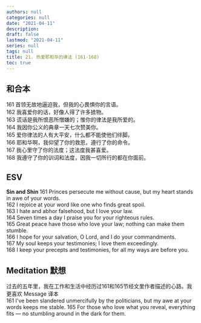 ```yaml
---
authors: null
categories: null
date: "2021-04-11"
description: 
draft: false
lastmod: "2021-04-11"
series: null
tags: null
title: 21. 热爱耶和华的律法 (161-168)
toc: true
---
```


## 和合本

161 首领无故地逼迫我，但我的心畏惧你的言语。  
162 我喜爱你的话，好像人得了许多掳物。  
163 谎话是我所恨恶所憎嫌的；惟你的律法是我所爱的。  
164 我因你公义的典章一天七次赞美你。  
165 爱你律法的人有大平安，什么都不能使他们绊脚。  
166 耶和华啊，我仰望了你的救恩，遵行了你的命令。  
167 我心里守了你的法度；这法度我甚喜爱。  
168 我遵守了你的训词和法度，因我一切所行的都在你面前。  

## ESV  
**Sin and Shin**
161 Princes persecute me without cause, but my heart stands in awe of your words.  
162 I rejoice at your word like one who finds great spoil.   
163 I hate and abhor falsehood, but I love your law.   
164 Seven times a day I praise you for your righteous rules.   
165 Great peace have those who love your law; nothing can make them stumble.   
166 I hope for your salvation, O Lord, and I do your commandments.   
167 My soul keeps your testimonies; I love them exceedingly.   
168 I keep your precepts and testimonies, for all my ways are before you.   

## Meditation 默想

过去的五年里，我在工作和生活中经历过161和165节经文里作者描述的心路。我更喜欢 Message 译本  
161 I've been slandered unmercifully by the politicians, but my awe at your words keeps me stable.
165 For those who love what you reveal, everything fits — no stumbling around in the dark for them.
